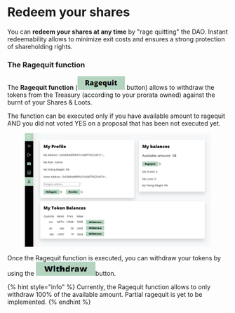 # Redeem your shares

You can **redeem your shares at any time** by "rage quitting" the DAO. Instant redeemability allows to minimize exit costs and ensures a strong protection of shareholding rights.&#x20;

### The Ragequit function

The **Ragequit function** (<img src="../.gitbook/assets/ragequit.png" alt="" data-size="line"> button) allows to withdraw the tokens from the Treasury (according to your prorata owned) against the burnt of your Shares & Loots.

The function can be executed only if you have available amount to ragequit AND you did not voted YES on a proposal that has been not executed yet.

<figure><img src="../.gitbook/assets/myprofile ragequit modified.png" alt=""><figcaption></figcaption></figure>

Once the Ragequit function is executed, you can withdraw your tokens by using the <img src="../.gitbook/assets/image (5).png" alt="" data-size="line">button.

{% hint style="info" %}
Currently, the Ragequit function allows to only withdraw 100% of the available amount. Partial ragequit is yet to be implemented.
{% endhint %}

